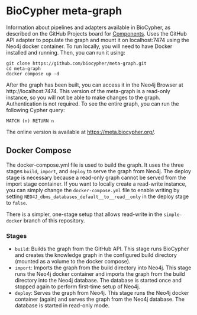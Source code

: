 # BioCypher meta-graph

Information about pipelines and adapters available in BioCypher, as described on
the GitHub Projects board for 
[Components](https://github.com/orgs/biocypher/projects/3). Uses the GitHub API
adapter to populate the graph and mount it on localhost:7474 using the Neo4j
docker container. To run locally, you will need to have Docker installed and
running. Then, you can run it using:

```
git clone https://github.com/biocypher/meta-graph.git
cd meta-graph
docker compose up -d
```

After the graph has been built, you can access it in the Neo4j Browser at
http://localhost:7474. This version of the meta-graph is a read-only instance,
so you will not be able to make changes to the graph. Authentication is not
required. To see the entire graph, you can run the following Cypher query:

```
MATCH (n) RETURN n
```

The online version is available at https://meta.biocypher.org/.

## Docker Compose

The docker-compose.yml file is used to build the graph. It uses the three stages
`build`, `import`, and `deploy` to serve the graph from Neo4j. The deploy stage
is necessary because a read-only graph cannot be served from the import stage
container. If you want to locally create a read-write instance, you can simply
change the `docker-compose.yml` file to enable writing by setting
`NEO4J_dbms_databases_default__to__read__only` in the deploy stage to `false`.

There is a simpler, one-stage setup that allows read-write in the 
`simple-docker` branch of this repository.

### Stages

- `build`: Builds the graph from the GitHub API. This stage runs BioCypher and
creates the knowledge graph in the configured build directory (mounted as a
volume to the docker compose).
- `import`: Imports the graph from the build directory into Neo4j. This stage
runs the Neo4j docker container and imports the graph from the build directory
into the Neo4j database. The database is started once and stopped again to
perform first-time setup of Neo4j.
- `deploy`: Serves the graph from Neo4j. This stage runs the Neo4j docker
container (again) and serves the graph from the Neo4j database. The database is
started in read-only mode.
